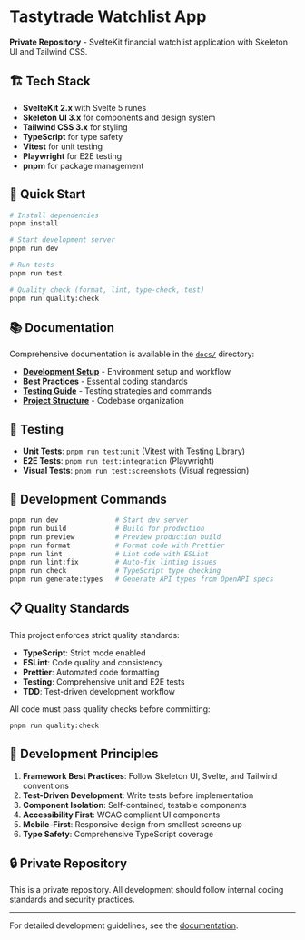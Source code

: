 # Tastytrade Watchlist App

**Private Repository** - SvelteKit financial watchlist application with Skeleton UI and Tailwind CSS.

## 🏗️ Tech Stack

- **SvelteKit 2.x** with Svelte 5 runes
- **Skeleton UI 3.x** for components and design system
- **Tailwind CSS 3.x** for styling
- **TypeScript** for type safety
- **Vitest** for unit testing
- **Playwright** for E2E testing
- **pnpm** for package management

## 🚀 Quick Start

```bash
# Install dependencies
pnpm install

# Start development server
pnpm run dev

# Run tests
pnpm run test

# Quality check (format, lint, type-check, test)
pnpm run quality:check
```

## 📚 Documentation

Comprehensive documentation is available in the [`docs/`](./docs/) directory:

- **[Development Setup](./docs/LOCAL_DEV.md)** - Environment setup and workflow
- **[Best Practices](./docs/BEST_PRACTICES.md)** - Essential coding standards
- **[Testing Guide](./docs/TESTING.md)** - Testing strategies and commands
- **[Project Structure](./docs/STRUCTURE.md)** - Codebase organization

## 🧪 Testing

- **Unit Tests**: `pnpm run test:unit` (Vitest with Testing Library)
- **E2E Tests**: `pnpm run test:integration` (Playwright)
- **Visual Tests**: `pnpm run test:screenshots` (Visual regression)

## 🔧 Development Commands

```bash
pnpm run dev              # Start dev server
pnpm run build            # Build for production
pnpm run preview          # Preview production build
pnpm run format           # Format code with Prettier
pnpm run lint             # Lint code with ESLint
pnpm run lint:fix         # Auto-fix linting issues
pnpm run check            # TypeScript type checking
pnpm run generate:types   # Generate API types from OpenAPI specs
```

## 📋 Quality Standards

This project enforces strict quality standards:

- **TypeScript**: Strict mode enabled
- **ESLint**: Code quality and consistency
- **Prettier**: Automated code formatting
- **Testing**: Comprehensive unit and E2E tests
- **TDD**: Test-driven development workflow

All code must pass quality checks before committing:

```bash
pnpm run quality:check
```

## 🎯 Development Principles

1. **Framework Best Practices**: Follow Skeleton UI, Svelte, and Tailwind conventions
2. **Test-Driven Development**: Write tests before implementation
3. **Component Isolation**: Self-contained, testable components
4. **Accessibility First**: WCAG compliant UI components
5. **Mobile-First**: Responsive design from smallest screens up
6. **Type Safety**: Comprehensive TypeScript coverage

## 🔒 Private Repository

This is a private repository. All development should follow internal coding standards and security practices.

---

For detailed development guidelines, see the [documentation](./docs/README.md).
